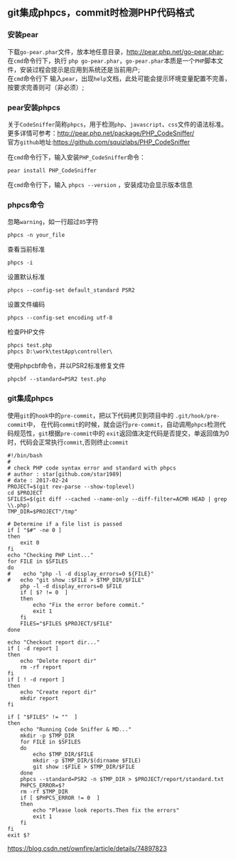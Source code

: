 ## git集成phpcs，commit时检测PHP代码格式
### 安装pear

下载`go-pear.phar`文件，放本地任意目录，http://pear.php.net/go-pear.phar;  
在`cmd`命令行下，执行 `php go-pear.phar`，`go-pear.phar`本质是一个`PHP`脚本文件，安装过程会提示是应用到系统还是当前用户;  
在`cmd`命令行下 输入`pear`，出现`help`文档，此处可能会提示环境变量配置不完善，按要求完善则可（非必须）;  

### pear安装phpcs
关于`CodeSniffer`简称`phpcs`，用于检测`php`、`javascript`、`css`文件的语法标准。  
更多详情可参考：http://pear.php.net/package/PHP_CodeSniffer/  
官方`github`地址:https://github.com/squizlabs/PHP_CodeSniffer  

在`cmd`命令行下，输入安装`PHP_CodeSniffer`命令：
```
pear install PHP_CodeSniffer
```
在`cmd`命令行下，输入 `phpcs --version` ，安装成功会显示版本信息

### phpcs命令

忽略`warning`，如一行超过`85`字符
```
phpcs -n your_file
```
查看当前标准
```
phpcs -i
```
设置默认标准
```
phpcs --config-set default_standard PSR2
```
设置文件编码
```
phpcs --config-set encoding utf-8
```
检查PHP文件
```
phpcs test.php
phpcs D:\work\testApp\controller\
```
使用phpcbf命令，并以PSR2标准修复文件
```
phpcbf --standard=PSR2 test.php
```

### git集成phpcs

使用`git`的`hook`中的`pre-commit`，把以下代码拷贝到项目中的 `.git/hook/pre-commit`中，
在代码`commit`的时候，就会运行`pre-commit`，自动调用`phpcs`检测代码规范性，`git`根据`pre-commit`中的
`exit`返回值决定代码是否提交，单返回值为0时，代码会正常执行`commit`,否则终止`commit`
```
#!/bin/bash
#
# check PHP code syntax error and standard with phpcs
# author : star[github.com/star1989]
# date : 2017-02-24
PROJECT=$(git rev-parse --show-toplevel)
cd $PROJECT
SFILES=$(git diff --cached --name-only --diff-filter=ACMR HEAD | grep \\.php)
TMP_DIR=$PROJECT"/tmp"

# Determine if a file list is passed
if [ "$#" -ne 0 ]
then
    exit 0
fi
echo "Checking PHP Lint..."
for FILE in $SFILES
do
#    echo "php -l -d display_errors=0 ${FILE}"
#	echo "git show :$FILE > $TMP_DIR/$FILE"
    php -l -d display_errors=0 $FILE
    if [ $? != 0  ]
    then
        echo "Fix the error before commit."
        exit 1
    fi
    FILES="$FILES $PROJECT/$FILE"
done

echo "Checkout report dir..."
if [ -d report ]
then
    echo "Delete report dir"
    rm -rf report
fi
if [ ! -d report ]
then
    echo "Create report dir"
    mkdir report
fi

if [ "$FILES" != ""  ]
then
    echo "Running Code Sniffer & MD..."
    mkdir -p $TMP_DIR
    for FILE in $SFILES
    do
        echo $TMP_DIR/$FILE
        mkdir -p $TMP_DIR/$(dirname $FILE)
        git show :$FILE > $TMP_DIR/$FILE
    done
    phpcs --standard=PSR2 -n $TMP_DIR > $PROJECT/report/standard.txt
    PHPCS_ERROR=$?
    rm -rf $TMP_DIR
    if [ $PHPCS_ERROR != 0  ]
    then
        echo "Please look reports.Then fix the errors"
        exit 1
    fi
fi
exit $?
```

https://blog.csdn.net/ownfire/article/details/74897823

